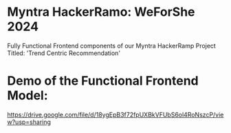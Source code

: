 # Myntra HackerRamo: WeForShe 2024 
Fully Functional Frontend components of our Myntra HackerRamp Project Titled: 'Trend Centric Recommendation' 

# Demo of the Functional Frontend Model: 
https://drive.google.com/file/d/18ygEpB3f72fpUXBkVFUbS6ol4RoNszcP/view?usp=sharing 

